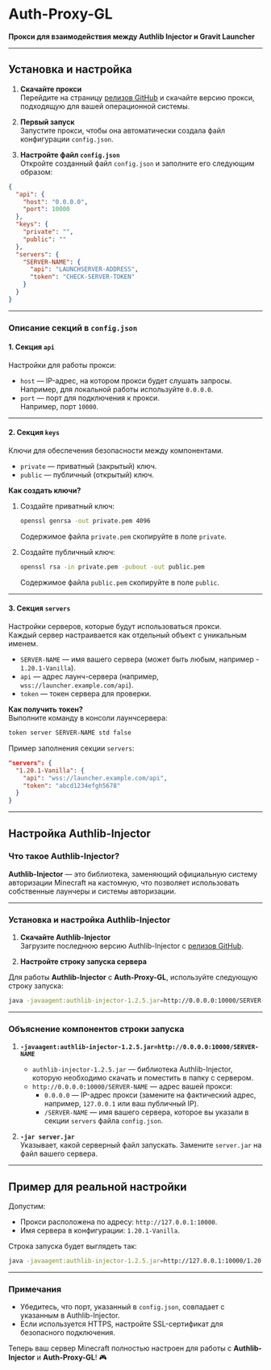 # Auth-Proxy-GL

**Прокси для взаимодействия между Authlib Injector и Gravit Launcher**

---

## Установка и настройка

1. **Скачайте прокси**  
   Перейдите на страницу [релизов GitHub](https://github.com/IXLShizua/auth-proxy-gl/releases/latest) и скачайте версию прокси, подходящую для вашей операционной системы.

2. **Первый запуск**  
   Запустите прокси, чтобы она автоматически создала файл конфигурации `config.json`.

3. **Настройте файл `config.json`**  
   Откройте созданный файл `config.json` и заполните его следующим образом:

```json
{
  "api": {
    "host": "0.0.0.0",
    "port": 10000
  },
  "keys": {
    "private": "",
    "public": ""
  },
  "servers": {
    "SERVER-NAME": {
      "api": "LAUNCHSERVER-ADDRESS",
      "token": "CHECK-SERVER-TOKEN"
    }
  }
}
```

---

### **Описание секций в `config.json`**

#### **1. Секция `api`**
Настройки для работы прокси:
- `host` — IP-адрес, на котором прокси будет слушать запросы.  
  Например, для локальной работы используйте `0.0.0.0`.
- `port` — порт для подключения к прокси.  
  Например, порт `10000`.

---

#### **2. Секция `keys`**
Ключи для обеспечения безопасности между компонентами.

- `private` — приватный (закрытый) ключ.
- `public` — публичный (открытый) ключ.

**Как создать ключи?**

1. Создайте приватный ключ:
   ```bash
   openssl genrsa -out private.pem 4096
   ```
   Содержимое файла `private.pem` скопируйте в поле `private`.

2. Создайте публичный ключ:
   ```bash
   openssl rsa -in private.pem -pubout -out public.pem
   ```
   Содержимое файла `public.pem` скопируйте в поле `public`.

---

#### **3. Секция `servers`**
Настройки серверов, которые будут использоваться прокси.  
Каждый сервер настраивается как отдельный объект с уникальным именем.

- `SERVER-NAME` — имя вашего сервера (может быть любым, например - `1.20.1-Vanilla`).
- `api` — адрес лаунч-сервера (например, `wss://launcher.example.com/api`).
- `token` — токен сервера для проверки.

**Как получить токен?**  
Выполните команду в консоли лаунчсервера:
```bash
token server SERVER-NAME std false
```

Пример заполнения секции `servers`:
```json
"servers": {
  "1.20.1-Vanilla": {
    "api": "wss://launcher.example.com/api",
    "token": "abcd1234efgh5678"
  }
}
```

---

## Настройка Authlib-Injector

### Что такое Authlib-Injector?
**Authlib-Injector** — это библиотека, заменяющий официальную систему авторизации Minecraft на кастомную, что позволяет использовать собственные лаунчеры и системы авторизации.

---

### Установка и настройка Authlib-Injector

1. **Скачайте Authlib-Injector**  
   Загрузите последнюю версию Authlib-Injector с [релизов GitHub](https://github.com/yushijinhun/authlib-injector/releases/latest).

2. **Настройте строку запуска сервера**

Для работы **Authlib-Injector** с **Auth-Proxy-GL**, используйте следующую строку запуска:

```bash
java -javaagent:authlib-injector-1.2.5.jar=http://0.0.0.0:10000/SERVER-NAME -jar server.jar
```

---

### **Объяснение компонентов строки запуска**

1. **`-javaagent:authlib-injector-1.2.5.jar=http://0.0.0.0:10000/SERVER-NAME`**
    - `authlib-injector-1.2.5.jar` — библиотека Authlib-Injector, которую необходимо скачать и поместить в папку с сервером.
    - `http://0.0.0.0:10000/SERVER-NAME` — адрес вашей прокси:
        - `0.0.0.0` — IP-адрес прокси (замените на фактический адрес, например, `127.0.0.1` или ваш публичный IP).
        - `/SERVER-NAME` — имя вашего сервера, которое вы указали в секции `servers` файла `config.json`.

2. **`-jar server.jar`**  
   Указывает, какой серверный файл запускать. Замените `server.jar` на файл вашего сервера.

---

## **Пример для реальной настройки**

Допустим:
- Прокси расположена по адресу: `http://127.0.0.1:10000`.
- Имя сервера в конфигурации: `1.20.1-Vanilla`.

Строка запуска будет выглядеть так:

```bash
java -javaagent:authlib-injector-1.2.5.jar=http://127.0.0.1:10000/1.20.1-Vanilla -jar server.jar
```

---

### Примечания

- Убедитесь, что порт, указанный в `config.json`, совпадает с указанным в Authlib-Injector.
- Если используется HTTPS, настройте SSL-сертификат для безопасного подключения.

Теперь ваш сервер Minecraft полностью настроен для работы с **Authlib-Injector** и **Auth-Proxy-GL**! 🎮